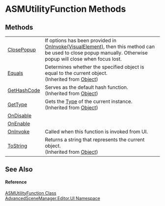 # ASMUtilityFunction Methods




## Methods
<table>
<tr>
<td><a href="M_AdvancedSceneManager_Editor_UI_ASMUtilityFunction_ClosePopup.md">ClosePopup</a></td>
<td>If options has been provided in <a href="M_AdvancedSceneManager_Editor_UI_ASMUtilityFunction_OnInvoke.md">OnInvoke(VisualElement)</a>, then this method can be used to close popup manually. Otherwise popup will close when focus lost.</td></tr>
<tr>
<td><a href="https://learn.microsoft.com/dotnet/api/system.object.equals#system-object-equals(system-object)" target="_blank" rel="noopener noreferrer">Equals</a></td>
<td>Determines whether the specified object is equal to the current object.<br />(Inherited from <a href="https://learn.microsoft.com/dotnet/api/system.object" target="_blank" rel="noopener noreferrer">Object</a>)</td></tr>
<tr>
<td><a href="https://learn.microsoft.com/dotnet/api/system.object.gethashcode" target="_blank" rel="noopener noreferrer">GetHashCode</a></td>
<td>Serves as the default hash function.<br />(Inherited from <a href="https://learn.microsoft.com/dotnet/api/system.object" target="_blank" rel="noopener noreferrer">Object</a>)</td></tr>
<tr>
<td><a href="https://learn.microsoft.com/dotnet/api/system.object.gettype" target="_blank" rel="noopener noreferrer">GetType</a></td>
<td>Gets the <a href="https://learn.microsoft.com/dotnet/api/system.type" target="_blank" rel="noopener noreferrer">Type</a> of the current instance.<br />(Inherited from <a href="https://learn.microsoft.com/dotnet/api/system.object" target="_blank" rel="noopener noreferrer">Object</a>)</td></tr>
<tr>
<td><a href="M_AdvancedSceneManager_Editor_UI_ASMUtilityFunction_OnDisable.md">OnDisable</a></td>
<td> </td></tr>
<tr>
<td><a href="M_AdvancedSceneManager_Editor_UI_ASMUtilityFunction_OnEnable.md">OnEnable</a></td>
<td> </td></tr>
<tr>
<td><a href="M_AdvancedSceneManager_Editor_UI_ASMUtilityFunction_OnInvoke.md">OnInvoke</a></td>
<td>Called when this function is invoked from UI.</td></tr>
<tr>
<td><a href="https://learn.microsoft.com/dotnet/api/system.object.tostring" target="_blank" rel="noopener noreferrer">ToString</a></td>
<td>Returns a string that represents the current object.<br />(Inherited from <a href="https://learn.microsoft.com/dotnet/api/system.object" target="_blank" rel="noopener noreferrer">Object</a>)</td></tr>
</table>

## See Also


#### Reference
<a href="T_AdvancedSceneManager_Editor_UI_ASMUtilityFunction.md">ASMUtilityFunction Class</a>  
<a href="N_AdvancedSceneManager_Editor_UI.md">AdvancedSceneManager.Editor.UI Namespace</a>  
